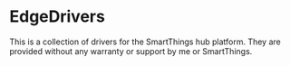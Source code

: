 # EdgeDrivers

This is a collection of drivers for the SmartThings hub platform. They
are provided without any warranty or support by me or SmartThings.